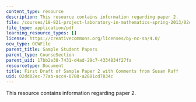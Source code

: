 ```yaml
---
content_type: resource
description: This resource contains information regarding paper 2.
file: /courses/18-821-project-laboratory-in-mathematics-spring-2013/02dd02ec77abacc40788a2881cd7834c_MIT18_821S13_paper2-susan.pdf
file_type: application/pdf
learning_resource_types: []
license: https://creativecommons.org/licenses/by-nc-sa/4.0/
ocw_type: OCWFile
parent_title: Sample Student Papers
parent_type: CourseSection
parent_uid: 17bb2e38-7431-d4ad-29c7-4334834f27fa
resourcetype: Document
title: First Draft of Sample Paper 2 with Comments from Susan Ruff
uid: 02dd02ec-77ab-acc4-0788-a2881cd7834c
---
```

This resource contains information regarding paper 2.